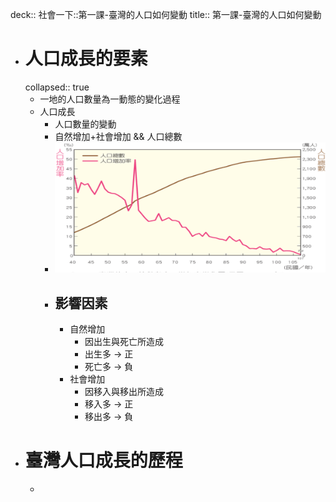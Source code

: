 deck:: 社會一下::第一課-臺灣的人口如何變動
title:: 第一課-臺灣的人口如何變動

- # 人口成長的要素
  collapsed:: true
	- 一地的人口數量為一動態的變化過程
	- 人口成長
		- 人口數量的變動
		- 自然增加+社會增加 && 人口總數
		- ![image.png](../assets/image_1657680538681_0.png)
		- ## 影響因素
			- 自然增加
				- 因出生與死亡所造成
				- 出生多 -> 正
				- 死亡多 -> 負
			- 社會增加
				- 因移入與移出所造成
				- 移入多 -> 正
				- 移出多 -> 負
- # 臺灣人口成長的歷程
	-